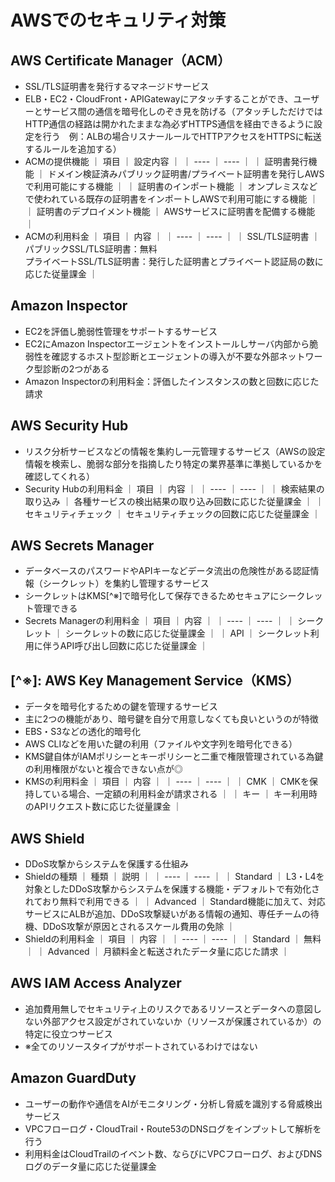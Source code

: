 # AWSでのセキュリティ対策
## AWS Certificate Manager（ACM）
  - SSL/TLS証明書を発行するマネージドサービス
  - ELB・EC2・CloudFront・APIGatewayにアタッチすることができ、ユーザーとサービス間の通信を暗号化しのぞき見を防げる（アタッチしただけではHTTP通信の経路は開かれたままな為必ずHTTPS通信を経由できるように設定を行う　例：ALBの場合リスナールールでHTTPアクセスをHTTPSに転送するルールを追加する）
  - ACMの提供機能
   ｜ 項目 ｜ 設定内容 ｜
   ｜ ---- ｜ ---- ｜
   ｜ 証明書発行機能 ｜ ドメイン検証済みパブリック証明書/プライベート証明書を発行しAWSで利用可能にする機能 ｜
   ｜ 証明書のインポート機能 ｜ オンプレミスなどで使われている既存の証明書をインポートしAWSで利用可能にする機能 ｜
   ｜ 証明書のデプロイメント機能 ｜ AWSサービスに証明書を配備する機能 ｜
  - ACMの利用料金
   ｜ 項目 ｜ 内容 ｜
   ｜ ---- ｜ ---- ｜
   ｜ SSL/TLS証明書 ｜ パブリックSSL/TLS証明書：無料<br>プライベートSSL/TLS証明書：発行した証明書とプライベート認証局の数に応じた従量課金 ｜

## Amazon Inspector
  - EC2を評価し脆弱性管理をサポートするサービス
  - EC2にAmazon Inspectorエージェントをインストールしサーバ内部から脆弱性を確認するホスト型診断とエージェントの導入が不要な外部ネットワーク型診断の2つがある
  - Amazon Inspectorの利用料金：評価したインスタンスの数と回数に応じた請求

## AWS Security Hub
  - リスク分析サービスなどの情報を集約し一元管理するサービス（AWSの設定情報を検索し、脆弱な部分を指摘したり特定の業界基準に準拠しているかを確認してくれる）
  - Security Hubの利用料金
   ｜ 項目 ｜ 内容 ｜
   ｜ ---- ｜ ---- ｜
   ｜ 検索結果の取り込み ｜ 各種サービスの検出結果の取り込み回数に応じた従量課金 ｜
   ｜ セキュリティチェック ｜ セキュリティチェックの回数に応じた従量課金 ｜

## AWS Secrets Manager
  - データベースのパスワードやAPIキーなどデータ流出の危険性がある認証情報（シークレット）を集約し管理するサービス
  - シークレットはKMS[^※]で暗号化して保存できるためセキュアにシークレット管理できる
  - Secrets Managerの利用料金
   ｜ 項目 ｜ 内容 ｜
   ｜ ---- ｜ ---- ｜
   ｜ シークレット ｜ シークレットの数に応じた従量課金 ｜
   ｜ API ｜ シークレット利用に伴うAPI呼び出し回数に応じた従量課金 ｜

## [^※]: AWS Key Management Service（KMS）
  - データを暗号化するための鍵を管理するサービス
  - 主に2つの機能があり、暗号鍵を自分で用意しなくても良いというのが特徴
   - EBS・S3などの透化的暗号化
   - AWS CLIなどを用いた鍵の利用（ファイルや文字列を暗号化できる）
  - KMS鍵自体がIAMポリシーとキーポリシーと二重で権限管理されている為鍵の利用権限がないと複合できない点が◎
  - KMSの利用料金
   ｜ 項目 ｜ 内容 ｜
   ｜ ---- ｜ ---- ｜
   ｜ CMK ｜ CMKを保持している場合、一定額の利用料金が請求される ｜
   ｜ キー ｜ キー利用時のAPIリクエスト数に応じた従量課金 ｜

## AWS Shield
  - DDoS攻撃からシステムを保護する仕組み
  - Shieldの種類
   ｜ 種類 ｜ 説明 ｜
   ｜ ---- ｜ ---- ｜
   ｜ Standard ｜ L3・L4を対象としたDDoS攻撃からシステムを保護する機能・デフォルトで有効化されており無料で利用できる ｜
   ｜ Advanced ｜ Standard機能に加えて、対応サービスにALBが追加、DDoS攻撃疑いがある情報の通知、専任チームの待機、DDoS攻撃が原因とされるスケール費用の免除 ｜
  - Shieldの利用料金
   ｜ 項目 ｜ 内容 ｜
   ｜ ---- ｜ ---- ｜
   ｜ Standard  ｜ 無料 ｜
   ｜ Advanced ｜ 月額料金と転送されたデータ量に応じた請求 ｜

## AWS IAM Access Analyzer
  - 追加費用無しでセキュリティ上のリスクであるリソースとデータへの意図しない外部アクセス設定がされていないか（リソースが保護されているか）の特定に役立つサービス
  - ※全てのリソースタイプがサポートされているわけではない

## Amazon GuardDuty
  - ユーザーの動作や通信をAIがモニタリング・分析し脅威を識別する脅威検出サービス
  - VPCフローログ・CloudTrail・Route53のDNSログをインプットして解析を行う
  - 利用料金はCloudTrailのイベント数、ならびにVPCフローログ、およびDNSログのデータ量に応じた従量課金
